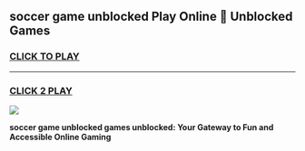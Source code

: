 
## soccer game unblocked Play Online 👋 Unblocked Games
<h3>
<a href="https://premium.freeplayer.one?title=soccer_game_unblocked&ref=19F">CLICK TO PLAY</a></h3>
<hr>

<h3>
<a href="https://premium.freeplayer.one?title=soccer_game_unblocked&ref=19F">CLICK 2 PLAY</a>
  
</h3>

<a href="https://premium.freeplayer.one?title=soccer_game_unblocked&ref=19F"><img src="https://clearcache.store/games.png"></a>


**soccer game unblocked games unblocked: Your Gateway to Fun and Accessible Online Gaming**
